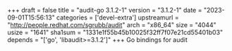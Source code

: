 +++
draft = false
title = "audit-go 3.1.2-1"
version = "3.1.2-1"
date = "2023-09-01T15:56:13"
categories = ['devel-extra']
upstreamurl = "http://people.redhat.com/sgrubb/audit"
arch = "x86_64"
size = "4044"
usize = "1641"
sha1sum = "1331e1f55b45b10025f32ff7f07e21cd55401b03"
depends = "['go', 'libaudit>=3.1.2']"
+++
Go bindings for audit